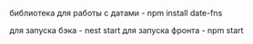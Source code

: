 библиотека для работы с датами - npm install date-fns


для запуска бэка - nest start
для запуска фронта - npm start
